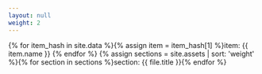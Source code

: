 ```yaml
---
layout: null
weight: 2
---
```

{% for item_hash in site.data %}{% assign item = item_hash[1] %}item: {{ item.name }} {% endfor %}
{% assign sections = site.assets | sort: 'weight' %}{% for section in sections %}section: {{ file.title }}{% endfor %}
